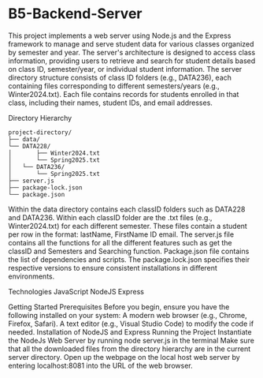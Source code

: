 # B5-Backend-Server
This project implements a web server using Node.js and the Express framework to manage and serve student data for various classes organized by semester and year. The server's architecture is designed to access class information, providing users to retrieve and search for student details based on class ID, semester/year, or individual student information.
The server directory structure consists of class ID folders (e.g., DATA236), each containing files corresponding to different semesters/years (e.g., Winter2024.txt). Each file contains records for students enrolled in that class, including their names, student IDs, and email addresses.

Directory Hierarchy

```plaintext
project-directory/
├── data/
└── DATA228/
│       ├── Winter2024.txt
│       └── Spring2025.txt
│   └── DATA236/
│       └── Spring2025.txt
├── server.js
├── package-lock.json
└── package.json
```

Within the data directory contains each classID folders such as DATA228 and DATA236. Within each classID folder are the .txt files (e.g., Winter2024.txt) for each different semester. These files contain a student per row in the format: lastName, FirstName ID email. The server.js file contains all the functions for all the different features such as get the classID and Semesters and Searching function. Package.json file contains the list of dependencies and scripts. The package.lock.json specifies their respective versions to ensure consistent installations in different environments.

Technologies
JavaScript
NodeJS
Express

Getting Started
Prerequisites
Before you begin, ensure you have the following installed on your system:
A modern web browser (e.g., Chrome, Firefox, Safari).
A text editor (e.g., Visual Studio Code) to modify the code if needed.
Installation of NodeJS and Express
Running the Project
Instantiate the NodeJs Web Server by running node server.js in the terminal
Make sure that all the downloaded files from the directory hierarchy are in the current server directory.
Open up the webpage on the local host web server by entering localhost:8081 into the URL of the web browser. 
